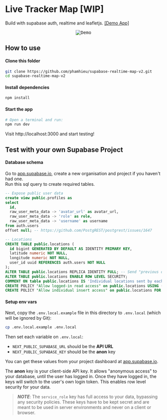 # Live Tracker Map [WIP]

Build with supabase auth, realtime and leafletjs. [[Demo App]](https://realtime-map-v2.vercel.app/)

<p align="center">
<kbd>
<img src="https://media.giphy.com/media/iDU80ngpsSddc0ObGI/giphy.gif" alt="Demo"/>
</kbd>
</p>

## How to use

#### Clone this folder

```bash
git clone https://github.com/phamhieu/supabase-realtime-map-v2.git
cd supabase-realtime-map-v2
```

#### Install dependencies

```bash
npm install
```

#### Start the app

```bash
# Open a terminal and run:
npm run dev
```

Visit http://localhost:3000 and start testing!

## Test with your own Supabase Project

#### Database schema

Go to [app.supabase.io](https://app.supabase.io/), create a new organisation and project if you haven't had one.  
Run this sql query to create required tables.

```sql
-- Expose public user data
create view public.profiles as
select
  id,
  raw_user_meta_data -> 'avatar_url' as avatar_url,
  raw_user_meta_data -> 'role' as role,
  raw_user_meta_data -> 'username' as username
from auth.users
offset null; -- https://github.com/PostgREST/postgrest/issues/1647

-- Locations
CREATE TABLE public.locations (
  id bigint GENERATED BY DEFAULT AS IDENTITY PRIMARY KEY,
  latitude numeric NOT NULL,
  longitude numeric NOT NULL,
  user_id uuid REFERENCES auth.users NOT NULL
);
ALTER TABLE public.locations REPLICA IDENTITY FULL; -- Send "previous data" on change
ALTER TABLE public.locations ENABLE ROW LEVEL SECURITY;
COMMENT ON table public.locations IS 'Individual locations sent by each user.';
CREATE POLICY "Allow logged-in read access" on public.locations USING ( auth.role() = 'authenticated' );
CREATE POLICY "Allow individual insert access" on public.locations FOR INSERT WITH CHECK ( auth.uid() = user_id );
```

#### Setup env vars

Next, copy the `.env.local.example` file in this directory to `.env.local` (which will be ignored by Git):

```bash
cp .env.local.example .env.local
```

Then set each variable on `.env.local`:

- `NEXT_PUBLIC_SUPABASE_URL` should be the **API URL**
- `NEXT_PUBLIC_SUPABASE_KEY` should be the **anon** key

You can get these values from your project dashboard at [app.supabase.io](https://app.supabase.io/).

The **anon** key is your client-side API key. It allows "anonymous access" to your database, until the user has logged in. Once they have logged in, the keys will switch to the user's own login token. This enables row level security for your data.

> **_NOTE_**: The `service_role` key has full access to your data, bypassing any security policies. These keys have to be kept secret and are meant to be used in server environments and never on a client or browser.
